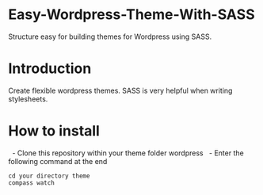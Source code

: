 Easy-Wordpress-Theme-With-SASS
==============================
Structure easy for building themes for Wordpress using SASS.


# Introduction

Create flexible wordpress themes. SASS is very helpful when writing stylesheets.

# How to install

  - Clone this repository within your theme folder wordpress
  - Enter the following command at the end

```
cd your directory theme
compass watch

```